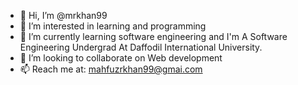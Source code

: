 - 👋 Hi, I’m @mrkhan99
- 👀 I’m interested in learning and programming
- 🌱 I’m currently learning software engineering and I'm A Software Engineering Undergrad At Daffodil International University. 
- 💞️ I’m looking to collaborate on Web development
- 📫 Reach me at: mahfuzrkhan99@gmai.com

<!---
mrkhan99/mrkhan99 is a ✨ special ✨ repository because its `README.md` (this file) appears on your GitHub profile.
You can click the Preview link to take a look at your changes.
--->
